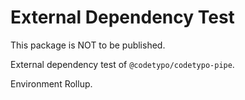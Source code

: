# External Dependency Test

This package is NOT to be published.

External dependency test of `@codetypo/codetypo-pipe`.

Environment Rollup.
